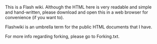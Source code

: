 This is a Flash wiki. Although the HTML here is very readable and simple and hand-written, please download and open this in a web
browser for convenience (if you want to).

Flashwiki is an umbrella term for the public HTML documents that I have.

For more info regarding forking, please go to Forking.txt.
